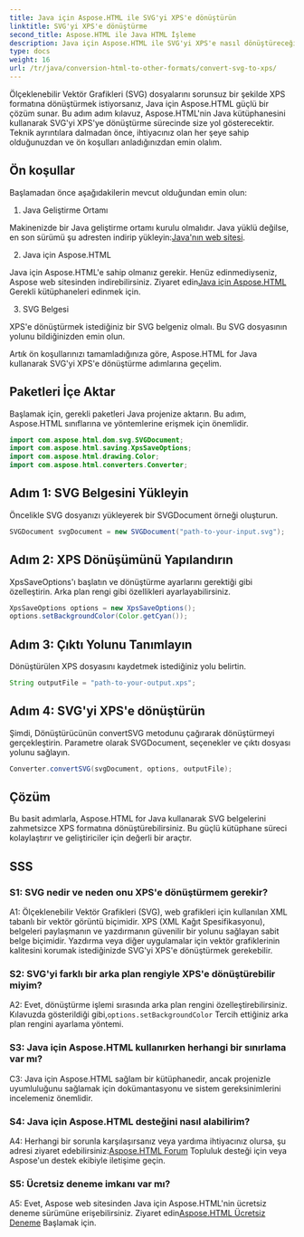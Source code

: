 ```yaml
---
title: Java için Aspose.HTML ile SVG'yi XPS'e dönüştürün
linktitle: SVG'yi XPS'e dönüştürme
second_title: Aspose.HTML ile Java HTML İşleme
description: Java için Aspose.HTML ile SVG'yi XPS'e nasıl dönüştüreceğinizi öğrenin. Sorunsuz dönüşümler için basit, adım adım kılavuz.
type: docs
weight: 16
url: /tr/java/conversion-html-to-other-formats/convert-svg-to-xps/
---
```


Ölçeklenebilir Vektör Grafikleri (SVG) dosyalarını sorunsuz bir şekilde XPS formatına dönüştürmek istiyorsanız, Java için Aspose.HTML güçlü bir çözüm sunar. Bu adım adım kılavuz, Aspose.HTML'nin Java kütüphanesini kullanarak SVG'yi XPS'ye dönüştürme sürecinde size yol gösterecektir. Teknik ayrıntılara dalmadan önce, ihtiyacınız olan her şeye sahip olduğunuzdan ve ön koşulları anladığınızdan emin olalım.

## Ön koşullar

Başlamadan önce aşağıdakilerin mevcut olduğundan emin olun:

1. Java Geliştirme Ortamı

 Makinenizde bir Java geliştirme ortamı kurulu olmalıdır. Java yüklü değilse, en son sürümü şu adresten indirip yükleyin:[Java'nın web sitesi](https://www.oracle.com/java/technologies/javase-downloads.html).

2. Java için Aspose.HTML

Java için Aspose.HTML'e sahip olmanız gerekir. Henüz edinmediyseniz, Aspose web sitesinden indirebilirsiniz. Ziyaret edin[Java için Aspose.HTML](https://releases.aspose.com/html/java/) Gerekli kütüphaneleri edinmek için.

3. SVG Belgesi

XPS'e dönüştürmek istediğiniz bir SVG belgeniz olmalı. Bu SVG dosyasının yolunu bildiğinizden emin olun.

Artık ön koşullarınızı tamamladığınıza göre, Aspose.HTML for Java kullanarak SVG'yi XPS'e dönüştürme adımlarına geçelim.

## Paketleri İçe Aktar

Başlamak için, gerekli paketleri Java projenize aktarın. Bu adım, Aspose.HTML sınıflarına ve yöntemlerine erişmek için önemlidir.

```java
import com.aspose.html.dom.svg.SVGDocument;
import com.aspose.html.saving.XpsSaveOptions;
import com.aspose.html.drawing.Color;
import com.aspose.html.converters.Converter;
```

## Adım 1: SVG Belgesini Yükleyin

Öncelikle SVG dosyanızı yükleyerek bir SVGDocument örneği oluşturun.

```java
SVGDocument svgDocument = new SVGDocument("path-to-your-input.svg");
```

## Adım 2: XPS Dönüşümünü Yapılandırın

XpsSaveOptions'ı başlatın ve dönüştürme ayarlarını gerektiği gibi özelleştirin. Arka plan rengi gibi özellikleri ayarlayabilirsiniz.

```java
XpsSaveOptions options = new XpsSaveOptions();
options.setBackgroundColor(Color.getCyan());
```

## Adım 3: Çıktı Yolunu Tanımlayın

Dönüştürülen XPS dosyasını kaydetmek istediğiniz yolu belirtin.

```java
String outputFile = "path-to-your-output.xps";
```

## Adım 4: SVG'yi XPS'e dönüştürün

Şimdi, Dönüştürücünün convertSVG metodunu çağırarak dönüştürmeyi gerçekleştirin. Parametre olarak SVGDocument, seçenekler ve çıktı dosyası yolunu sağlayın.

```java
Converter.convertSVG(svgDocument, options, outputFile);
```

## Çözüm

Bu basit adımlarla, Aspose.HTML for Java kullanarak SVG belgelerini zahmetsizce XPS formatına dönüştürebilirsiniz. Bu güçlü kütüphane süreci kolaylaştırır ve geliştiriciler için değerli bir araçtır.

## SSS

### S1: SVG nedir ve neden onu XPS'e dönüştürmem gerekir?

A1: Ölçeklenebilir Vektör Grafikleri (SVG), web grafikleri için kullanılan XML tabanlı bir vektör görüntü biçimidir. XPS (XML Kağıt Spesifikasyonu), belgeleri paylaşmanın ve yazdırmanın güvenilir bir yolunu sağlayan sabit belge biçimidir. Yazdırma veya diğer uygulamalar için vektör grafiklerinin kalitesini korumak istediğinizde SVG'yi XPS'e dönüştürmek gerekebilir.

### S2: SVG'yi farklı bir arka plan rengiyle XPS'e dönüştürebilir miyim?

 A2: Evet, dönüştürme işlemi sırasında arka plan rengini özelleştirebilirsiniz. Kılavuzda gösterildiği gibi,`options.setBackgroundColor` Tercih ettiğiniz arka plan rengini ayarlama yöntemi.

### S3: Java için Aspose.HTML kullanırken herhangi bir sınırlama var mı?

C3: Java için Aspose.HTML sağlam bir kütüphanedir, ancak projenizle uyumluluğunu sağlamak için dokümantasyonu ve sistem gereksinimlerini incelemeniz önemlidir.

### S4: Java için Aspose.HTML desteğini nasıl alabilirim?

 A4: Herhangi bir sorunla karşılaşırsanız veya yardıma ihtiyacınız olursa, şu adresi ziyaret edebilirsiniz:[Aspose.HTML Forum](https://forum.aspose.com/) Topluluk desteği için veya Aspose'un destek ekibiyle iletişime geçin.

### S5: Ücretsiz deneme imkanı var mı?

 A5: Evet, Aspose web sitesinden Java için Aspose.HTML'nin ücretsiz deneme sürümüne erişebilirsiniz. Ziyaret edin[Aspose.HTML Ücretsiz Deneme](https://releases.aspose.com/) Başlamak için.